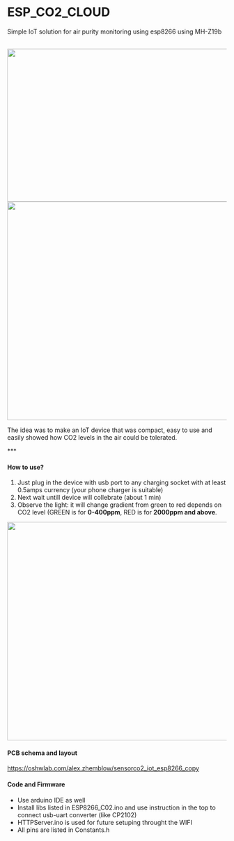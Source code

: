 # ESP_CO2_CLOUD
Simple IoT solution for air purity monitoring using esp8266 using MH-Z19b

<br>
<img src="https://user-images.githubusercontent.com/7920555/177143348-ef2c28bd-695a-4756-9212-d40e7af47c02.jpg" width="600" height="350">
<img src="https://user-images.githubusercontent.com/7920555/177143353-80a231df-8cc8-491d-8aa0-bf44f866c9bb.jpg" width="600" height="500">

<p>The idea was to make an IoT device that was compact, easy to use and easily showed how CO2 levels in the air could be tolerated.</p>
***

#### How to use?
1. Just plug in the device with usb port to any charging socket with at least 0.5amps currency (your phone charger is suitable)
2. Next wait untill device will collebrate (about 1 min)
3. Observe the light: it will change gradient from green to red depends on CO2 level (GREEN is for <strong>0-400ppm</strong>, RED is for <strong>2000ppm and above</strong>.
<img src="https://user-images.githubusercontent.com/7920555/177146495-697ed2cd-63e8-481f-ad9f-602f2b557ae8.jpg" width="600" height="500">

#### PCB schema and layout
https://oshwlab.com/alex.zhemblow/sensorco2_iot_esp8266_copy

#### Code and Firmware
- Use arduino IDE as well
- Install libs listed in ESP8266_C02.ino and use instruction in the top to connect usb-uart converter (like CP2102)
- HTTPServer.ino is used for future setuping throught the WIFI
- All pins are listed in Constants.h
